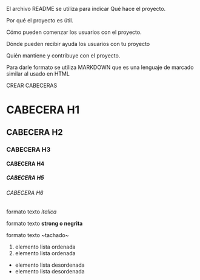 El archivo README se utiliza para indicar 
Qué hace el proyecto. 

Por qué el proyecto es útil. 

Cómo pueden comenzar los usuarios con el proyecto. 

Dónde pueden recibir ayuda los usuarios con tu proyecto 

Quién mantiene y contribuye con el proyecto.

Para darle formato se utiliza MARKDOWN que es una lenguaje de marcado similar al usado en HTML

CREAR CABECERAS 

# CABECERA H1 
## CABECERA H2 
### CABECERA H3 
#### CABECERA H4 
##### CABECERA H5 
###### CABECERA H6

formato texto *italica*

formato texto **strong o negrita**

formato texto ~tachado~


1. elemento lista ordenada
2. elemento lista ordenada

- elemento lista desordenada
- elemento lista desordenada
